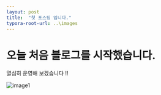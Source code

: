 ```yaml
---
layout: post
title:  "첫 포스팅 입니다."
typora-root-url: ..\images
---
```


# 오늘 처음 블로그를 시작했습니다.

열심히 운영해 보겠습니다 !!



![image1](https://user-images.githubusercontent.com/58736077/214287998-4b3250ff-8047-4a11-ac01-81d4efbf7489.png)
